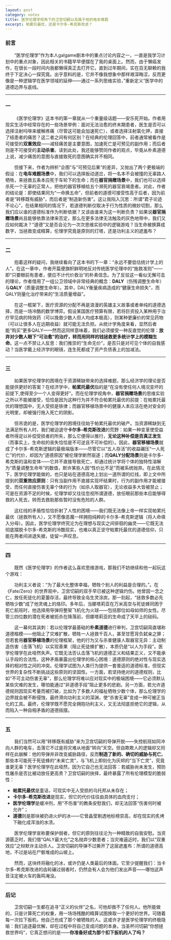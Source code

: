 ```yaml
---
layout: post
category: notes
title: 医学伦理学视角下的卫宫切嗣以及属于他的电车难题
excerpt: 帕累托最优，还是卡尔多-希克斯改进？
---
```


### 前言

&emsp;&emsp;“医学伦理学”作为本人galgame剧本中的重点讨论内容之一，一直是我学习计划中的重点对象，因此相关的书籍早早便摆在了我的桌面上。然而，由于懒癌发作，在很长一段时间内我都懒得真正去打开它。直到过年期间，实在百无聊赖的我终于下定决心一探究竟。出乎意料的是，它并不像我想象中那样艰深晦涩，反而更像是一种逻辑学在医学领域的延伸——通过一系列思维实验，”重新定义“医学中的道德边界与底线。

---

### 一

&emsp;&emsp;《医学伦理学》这本书的第一章就从一个重量级话题——安乐死开始。作者用现实生活中经常存在的一些场景举例：面对无法治愈的终末期患者，医生是否可以选择注射吗啡来缓解疼痛（尽管这可能会加速死亡），或者选择注射氯化钾，直接了结患者的痛苦？这二者之间有何区别？在经典的伦理回答中，前者通常被看作是可接受的**双重效应**——减轻痛苦是主要意图，加速死亡是可预见的副作用；而后者则是不可接受的**主动杀害**。读到此处，我还能够赞同作者的观点，毕竟从朴素道德上说，减少痛苦的意图与直接致死的意图确实并不相同。

&emsp;&emsp;但接下来，作者为辨析“企图”与“可预见后果”的差异，又抛出了两个更极端的假设：在**电车难题场景**中，我们可以选择扳动道岔，将一名本不会被撞的无辜路人牺牲，来拯救五条本应死于车轮下的生命；而在**器官捐赠场景**中，我们也可以选择杀死一个无辜的正常人，把他的器官移植给五个濒死的器官衰竭患者。对此，作者的结论是：即使结果同为“一命换五命”，但前者的道德可接受性高于后者，因为前者是“转移既有威胁”，而后者是“制造新伤害”。这让我陷入沉思：所谓“君子论迹不论心”，在结果相同的情况下，若道德判断仅取决于行为性质的微妙切割，那么我们应以谁的道德标准作为判断依据？又该由谁来为这一判断负责？如果说**器官捐赠场景**尚且能够依靠法律来否定，那么在更多法律无法触及的灰色地带中，我们又应如何裁决？“道德”又是否会沦为一次次思维实验中的逻辑游戏？当生命被换算成数字，当拯救变成精算，伦理学究竟是原则的灯塔，还是功利主义的遮羞布？

---

### 二

&emsp;&emsp;抱着这样的疑问，我继续看向了这本书的下一章：“永远不要低估统计学上的人”。在这一章中，作者开篇便旗帜鲜明地反对传统医学伦理中的“施救准则”——即“只要眼前有患者，便应不计代价救治”的朴素信念。为了反驳这一看似无懈可击的理论，作者借用了一组公卫领域中非常经典的概念：**DALY**（伤残调整生命年）与**QALY**（质量调整生命年）。其中，DALY衡量疾病造成的“健康生命损失”，而QALY则量化治疗带来的“生活质量增益”。

&emsp;&emsp;在这一框架下，医疗资源的分配不再是浪漫的英雄主义故事或者单纯的道德选择，而是一场冷酷的数学博弈。假设某国医疗预算有限，若将巨资投入某种用于治疗罕见病的特效药（可以挽救少数人但人均成本极高），则某种更廉价的常见药物（可以让很多人在远期收益）就可能无法负担。从统计学角度来看，显然后者能“购买”更多QALY——然而这同样意味着，我们必须接受一种反直觉的伦理：**放弃对少数人眼下“可治愈”的治疗，转而用同样的钱拯救更多统计学上的模糊生命**。这一点不禁让人反思：我们推崇的“生命无价”，是否只是对可见个体的自我感动？当医学戴上经济学的眼镜，连生死都成了资产负债表上的加减法。

---

### 三

&emsp;&emsp;如果医学伦理学的困境在于资源稀缺带来的选择难题，那么经济学的理论是否能提供更好的答案？在经济学中，**帕累托最优**指的是“在没有使任何人境况变坏的前提下,使得至少一个人变得更好”。而在伦理学视角中，**器官捐赠场景**的思维实验之所以不能被接受，恰恰是因为这种行为并不符合帕累托最优的前提：在帕累托最优的理想国中，无人受损是铁律；而器官移植场景中的健康人本应活在绝对安全的光明里，却被强行拖入死亡的阴影。

&emsp;&emsp;但吊诡的是，医学伦理学的困境往往始于帕累托最优的破产。当资源稀缺到无法满足所有人时，我们被迫退守**卡尔多-希克斯改进**的荒野：如果一种变革使受益者所得足以补偿受损者的所失，那么它便得以推行，**无论这种补偿是否真正发生**（而事实上，生命权的丧失恰恰是不可逆且不可补偿的）。因此，**器官移植场景**就成了卡尔多-希克斯逻辑的最极端版本——尽管它以“五人存活”的收益碾压“一人死亡”的代价，却因为“道德原因”被伦理学断然驱逐；而**QALY分配场景**则是卡尔多-希克斯的温和变体——它并不直接导致死亡，却通过统计学将个体的独特性溶解为“质量调整生命年”的数值，默许某些人因“性价比不足”而被系统抛弃。在此情况下，医学伦理学能做的，也只是站在道德高地上划出一道所谓的红线，即上文中所提到的**双重效应原则**：只有当副作用不直接实现坏结果时，行为的副作用才能被接受，而任何直接伤害无辜个体的行为（如杀人取器官），无论收益多大皆被禁止；可是在资源不足的时候，伦理学却又往往忽视所谓道德，放任眼前那些本应能够得救的人死去，转而去救助那些暂时没有危险的人群。

&emsp;&emsp;这红线的矛盾性恰恰折射了人性的困境——我们既无法像上帝一样实现帕累托最优（拯救所有人），又不愿像恶魔一样拥抱纯粹的卡尔多-希克斯逻辑（将人命填入分母）。因此，医学伦理学终究沦为在理想与现实之间徘徊的幽灵——它既无法彻底摆脱卡尔多-希克斯的冷酷现实，也难以真正坚守帕累托最优的道德信仰，只能在两者间进退失据，徒留一声叹息。

---

### 四

&emsp;&emsp;既然《医学伦理学》的作者这么喜欢思维游戏，那我们不妨继续和他一起玩这个游戏：

&emsp;&emsp;功利主义者说：“为了最大化整体幸福，牺牲个别人的利益是合理的。”。在《Fate/Zero》的世界观中，卫宫切嗣的双手早已被这种逻辑灼伤。他曾因一念之仁，放任死徒化的夏蕾存活，最终导致全岛生灵涂炭。那一刻起，“拯救多数必先牺牲少数”成了他灵魂上的烙印。多年后，当娜塔莉亚在万米高空与死徒蜂同困于死亡航班时，他选择用导弹将整架飞机化为火球——包括那位如母如师的女性。尽管三四位数的潜在死者被扼杀在降落前，但娜塔莉亚的生命成了天平上的砝码。

&emsp;&emsp;这一幕何其讽刺：若以伦理学最基础的**朴素道德**进行审判，卫宫切嗣简直堪称道德楷模——他阻止了灾难扩散，牺牲一人拯救千百人，甚至甘愿背负弑亲之罪；但若套用**器官移植场景**的伦理框架，他的行为又与杀害健康人取器官无异：主动制造伤害（击落飞机）以实现善果（阻止死徒蜂扩散），本质仍是“以人为手段”。医学伦理学在此哑然失声。它既无法否认击落飞机的道德正义和结果正义，又不能承认手段的合法性。这种矛盾暴露出伦理学的核心困境：道德原则的绝对性与现实选择的相对性之间的冲突。伦理学试图为人类行为提供一套普适的道德标准，但现实世界的复杂性不断挑战这些原则的坚固性。一方面，若坚持绝对的道德规则，比如“不可主动伤害无辜”，那么伦理学将难以应对现实中的极端困境——它必须默认某些灾难的发生，哪怕能通过“非道德手段”阻止更多的悲剧。另一方面，若允许道德规则因现实考量而被打破，比如为了多数人的福祉牺牲少数个体，那么伦理学的边界就会被不断侵蚀，最终滑向功利主义的深渊，使“杀害无辜”变成一种可被正当化的工具。最终，伦理学既不愿完全拥抱功利主义，又无法彻底拒绝它的逻辑，从而陷入一种自相矛盾的道德摇摆。

---

### 五

&emsp;&emsp;我们当然可以用“转移既有威胁”来为卫宫切嗣的导弹开脱——失控航班如同冲向人群的电车，击落它不过是将灾难从地面“转向”天空。但自欺欺人的逻辑却又同样在此崩解：他的导弹并非改变威胁路径，反而**制造了新的、确切的威胁与死亡**。那些本可能死于死徒蜂的“未来亡灵”，与飞机上即刻化为灰烬的“当下亡灵”，究竟谁更无辜？医学伦理学在此哑然，因为它自己也无法回答：若威胁尚未发生，预防性屠杀是否比被动放任更高贵？卫宫切嗣的抉择，最终暴露了所有伦理模型的脆弱性：
- **帕累托最优**是童话，可现实中无人受损的乌托邦从未存在；
- **卡尔多-希克斯改进**是现实，但它的代价往往由具体的血肉支付；
- **医学伦理学**是缓冲剂，用“不伤害”的教条安慰我们，却无法回答“伤害何时被允许”；
- **道德**则是那块被扔进火炉的冰——它曾晶莹剔透地标榜崇高，却在现实的炙烤下融化成浑浊的水渍。

&emsp;&emsp;医学伦理学宣称要保护弱者，但它的原则往往沦为一种精致的自我安慰。当资源匮乏时，我们借“QALY最大化”之名抛弃少数患者；当灾难逼近时，我们以“双重效应”之辩默许主动杀人。卫宫切嗣的导弹不过撕开了这层遮羞布：所谓的道德高地，不过是站在尸骸堆成的山坡上。

&emsp;&emsp;然而，这块终将融化的冰，或许仍是人类最后的体面。它至少提醒我们：当卡尔多-希克斯改进的齿轮碾过弱者时，仍然会有人会为他们发出声音——哪怕这声音注定被火车的轰鸣淹没。

---

### 后记
&emsp;&emsp;卫宫切嗣一生都在追寻“正义的伙伴”之名，可他却救不了任何人。他所能做的，只是计算死亡的权重，用一场场残酷的精算试图换取一个更好的世界。可随着每一次拉下扳机，他自己也成了那个被牺牲的人。这或许才是医学伦理学的终极隐喻：我们追逐最优解，却在过程中将自己变成问题的本身。当圣杯问切嗣“你想拯救世界吗”，它真正想问的是——**你准备好成为那个扣下扳机的人了吗？**
